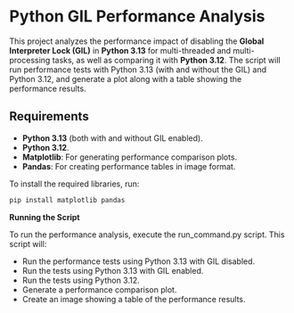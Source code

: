 
# Python GIL Performance Analysis

This project analyzes the performance impact of disabling the **Global Interpreter Lock (GIL)** in **Python 3.13** for multi-threaded and multi-processing tasks, as well as comparing it with **Python 3.12**. The script will run performance tests with Python 3.13 (with and without the GIL) and Python 3.12, and generate a plot along with a table showing the performance results.

## Requirements

- **Python 3.13** (both with and without GIL enabled).
- **Python 3.12**.
- **Matplotlib**: For generating performance comparison plots.
- **Pandas**: For creating performance tables in image format.

To install the required libraries, run:

```bash
pip install matplotlib pandas
```

**Running the Script**

To run the performance analysis, execute the run_command.py script. This script will:

- Run the performance tests using Python 3.13 with GIL disabled.
- Run the tests using Python 3.13 with GIL enabled.
- Run the tests using Python 3.12.
- Generate a performance comparison plot.
- Create an image showing a table of the performance results.


